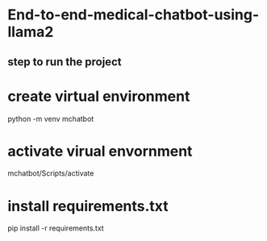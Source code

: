 # End-to-end-medical-chatbot-using-llama2

## step to run the project

# create virtual environment
  python -m venv mchatbot
# activate virual envornment
  mchatbot/Scripts/activate
# install requirements.txt
  pip install -r requirements.txt
  
